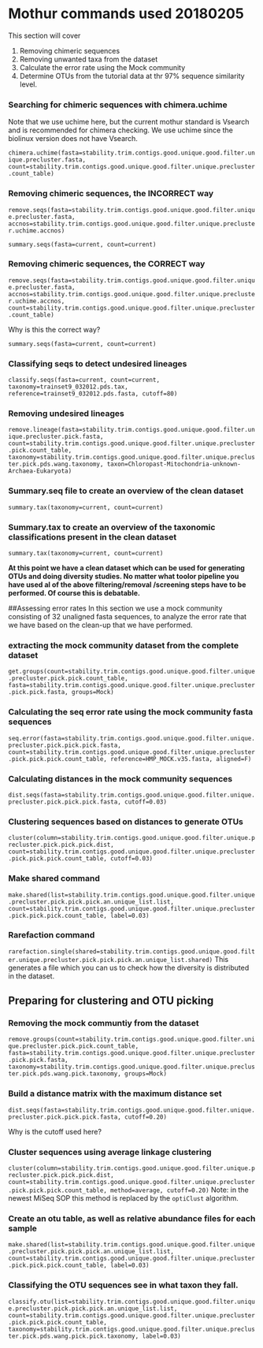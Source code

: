 # Mothur commands used 20180205
This section will cover

1. Removing chimeric sequences
2. Removing unwanted taxa from the dataset
3. Calculate the error rate using the Mock community
4. Determine OTUs from the tutorial data at thr 97% sequence similarity level.

### Searching for chimeric sequences with chimera.uchime
Note that we use uchime here, but the current mothur standard is Vsearch and is recommended for chimera checking. We use uchime since the biolinux version does not have Vsearch.

`chimera.uchime(fasta=stability.trim.contigs.good.unique.good.filter.unique.precluster.fasta, count=stability.trim.contigs.good.unique.good.filter.unique.precluster.count_table)`

### Removing chimeric sequences, the INCORRECT way
`remove.seqs(fasta=stability.trim.contigs.good.unique.good.filter.unique.precluster.fasta, accnos=stability.trim.contigs.good.unique.good.filter.unique.precluster.uchime.accnos)`

`summary.seqs(fasta=current, count=current)`

### Removing chimeric sequences, the CORRECT way
`remove.seqs(fasta=stability.trim.contigs.good.unique.good.filter.unique.precluster.fasta, accnos=stability.trim.contigs.good.unique.good.filter.unique.precluster.uchime.accnos, count=stability.trim.contigs.good.unique.good.filter.unique.precluster.count_table)`

Why is this the correct way?

`summary.seqs(fasta=current, count=current)`

### Classifying seqs to detect undesired lineages
`classify.seqs(fasta=current, count=current, taxonomy=trainset9_032012.pds.tax, reference=trainset9_032012.pds.fasta, cutoff=80)`

### Removing undesired lineages
`remove.lineage(fasta=stability.trim.contigs.good.unique.good.filter.unique.precluster.pick.fasta, count=stability.trim.contigs.good.unique.good.filter.unique.precluster.pick.count_table, taxonomy=stability.trim.contigs.good.unique.good.filter.unique.precluster.pick.pds.wang.taxonomy, taxon=Chloropast-Mitochondria-unknown-Archaea-Eukaryota)`

### Summary.seq file to create an overview of the clean dataset
`summary.tax(taxonomy=current, count=current)`

### Summary.tax to create an overview of the taxonomic classifications present in the clean dataset
`summary.tax(taxonomy=current, count=current)`

**At this point we have a clean dataset which can be used for generating OTUs and doing diversity studies. No matter what toolor  pipeline you have used al of the above filtering/removal /screening steps have to be performed. Of course this is debatable.**


##Assessing error rates
In this section we use a mock community consisting of 32 unaligned fasta sequences, to analyze the error rate that we have based on the clean-up that we have performed.

### extracting the mock community dataset from the complete dataset
`get.groups(count=stability.trim.contigs.good.unique.good.filter.unique.precluster.pick.pick.count_table, fasta=stability.trim.contigs.good.unique.good.filter.unique.precluster.pick.pick.fasta, groups=Mock)`

### Calculating the seq error rate using the mock community fasta sequences

`seq.error(fasta=stability.trim.contigs.good.unique.good.filter.unique.precluster.pick.pick.pick.fasta, count=stability.trim.contigs.good.unique.good.filter.unique.precluster.pick.pick.pick.count_table, reference=HMP_MOCK.v35.fasta, aligned=F)`


### Calculating distances in the mock community sequences
`dist.seqs(fasta=stability.trim.contigs.good.unique.good.filter.unique.precluster.pick.pick.pick.fasta, cutoff=0.03)`

### Clustering sequences based on distances to generate OTUs
`cluster(column=stability.trim.contigs.good.unique.good.filter.unique.precluster.pick.pick.pick.dist, count=stability.trim.contigs.good.unique.good.filter.unique.precluster.pick.pick.pick.count_table, cutoff=0.03)`

### Make shared command
`make.shared(list=stability.trim.contigs.good.unique.good.filter.unique.precluster.pick.pick.pick.an.unique_list.list, count=stability.trim.contigs.good.unique.good.filter.unique.precluster.pick.pick.pick.count_table, label=0.03)`

### Rarefaction command
`rarefaction.single(shared=stability.trim.contigs.good.unique.good.filter.unique.precluster.pick.pick.pick.an.unique_list.shared)`
This generates a file which you can us to check how the diversity is distributed in the dataset.



## Preparing for clustering and OTU picking

### Removing the mock communtiy from the dataset
`remove.groups(count=stability.trim.contigs.good.unique.good.filter.unique.precluster.pick.pick.count_table, fasta=stability.trim.contigs.good.unique.good.filter.unique.precluster.pick.pick.fasta, taxonomy=stability.trim.contigs.good.unique.good.filter.unique.precluster.pick.pds.wang.pick.taxonomy, groups=Mock)`

### Build a distance matrix with the maximum distance set
`dist.seqs(fasta=stability.trim.contigs.good.unique.good.filter.unique.precluster.pick.pick.pick.fasta, cutoff=0.20)`

Why is the cutoff used here?

### Cluster sequences using average linkage clustering
`cluster(column=stability.trim.contigs.good.unique.good.filter.unique.precluster.pick.pick.pick.dist, count=stability.trim.contigs.good.unique.good.filter.unique.precluster.pick.pick.pick.count_table, method=average, cutoff=0.20)`
Note: in the newest MiSeq SOP this method is replaced by the `optiClust` algorithm.

### Create an otu table, as well as relative abundance files for each sample
`make.shared(list=stability.trim.contigs.good.unique.good.filter.unique.precluster.pick.pick.pick.an.unique_list.list, count=stability.trim.contigs.good.unique.good.filter.unique.precluster.pick.pick.pick.count_table, label=0.03)`

### Classifying the OTU sequences see in what taxon they fall.
`classify.otu(list=stability.trim.contigs.good.unique.good.filter.unique.precluster.pick.pick.pick.an.unique_list.list, count=stability.trim.contigs.good.unique.good.filter.unique.precluster.pick.pick.pick.count_table, taxonomy=stability.trim.contigs.good.unique.good.filter.unique.precluster.pick.pds.wang.pick.pick.taxonomy, label=0.03)`
